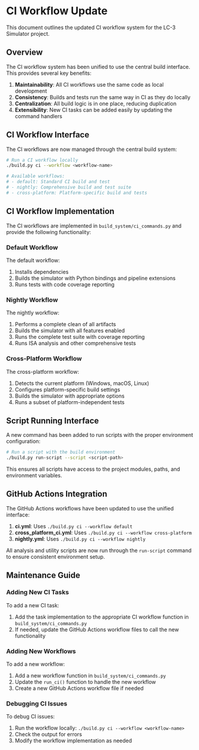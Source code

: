 # CI Workflow Update

This document outlines the updated CI workflow system for the LC-3 Simulator project.

## Overview

The CI workflow system has been unified to use the central build interface. This provides several key benefits:

1. **Maintainability**: All CI workflows use the same code as local development
2. **Consistency**: Builds and tests run the same way in CI as they do locally
3. **Centralization**: All build logic is in one place, reducing duplication
4. **Extensibility**: New CI tasks can be added easily by updating the command handlers

## CI Workflow Interface

The CI workflows are now managed through the central build system:

```bash
# Run a CI workflow locally
./build.py ci --workflow <workflow-name>

# Available workflows:
# - default: Standard CI build and test
# - nightly: Comprehensive build and test suite
# - cross-platform: Platform-specific build and tests
```

## CI Workflow Implementation

The CI workflows are implemented in `build_system/ci_commands.py` and provide the following functionality:

### Default Workflow

The default workflow:
1. Installs dependencies
1. Builds the simulator with Python bindings and pipeline extensions
2. Runs tests with code coverage reporting

### Nightly Workflow

The nightly workflow:
1. Performs a complete clean of all artifacts
2. Builds the simulator with all features enabled
3. Runs the complete test suite with coverage reporting
4. Runs ISA analysis and other comprehensive tests

### Cross-Platform Workflow

The cross-platform workflow:
1. Detects the current platform (Windows, macOS, Linux)
2. Configures platform-specific build settings
3. Builds the simulator with appropriate options
4. Runs a subset of platform-independent tests

## Script Running Interface

A new command has been added to run scripts with the proper environment configuration:

```bash
# Run a script with the build environment
./build.py run-script --script <script-path>
```

This ensures all scripts have access to the project modules, paths, and environment variables.

## GitHub Actions Integration

The GitHub Actions workflows have been updated to use the unified interface:

1. **ci.yml**: Uses `./build.py ci --workflow default`
2. **cross_platform_ci.yml**: Uses `./build.py ci --workflow cross-platform`
3. **nightly.yml**: Uses `./build.py ci --workflow nightly`

All analysis and utility scripts are now run through the `run-script` command to ensure consistent environment setup.

## Maintenance Guide

### Adding New CI Tasks

To add a new CI task:

1. Add the task implementation to the appropriate CI workflow function in `build_system/ci_commands.py`
2. If needed, update the GitHub Actions workflow files to call the new functionality

### Adding New Workflows

To add a new workflow:

1. Add a new workflow function in `build_system/ci_commands.py`
2. Update the `run_ci()` function to handle the new workflow
3. Create a new GitHub Actions workflow file if needed

### Debugging CI Issues

To debug CI issues:

1. Run the workflow locally: `./build.py ci --workflow <workflow-name>`
2. Check the output for errors
3. Modify the workflow implementation as needed
